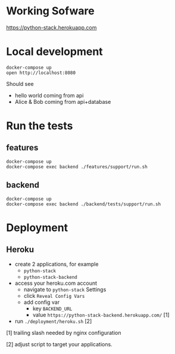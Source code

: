 # Working Sofware

https://python-stack.herokuapp.com

# Local development
```
docker-compose up
open http://localhost:8080
```
Should see 
- hello world coming from api
- Alice & Bob coming from api+database

# Run the tests

## features
```
docker-compose up
docker-compose exec backend ./features/support/run.sh
```

## backend
```
docker-compose up
docker-compose exec backend ./backend/tests/support/run.sh
```

# Deployment

## Heroku

- create 2 applications, for example
    - `python-stack`
    - `python-stack-backend`
- access your heroku.com account
    - navigate to `python-stack` Settings
    - click `Reveal Config Vars`
    - add config var 
        - key `BACKEND_URL`
        - value `https://python-stack-backend.herokuapp.com/` [1]
- run `./deployment/heroku.sh` [2]

[1] trailing slash needed by nginx configuration

[2] adjust script to target your applications.

